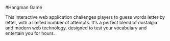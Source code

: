 #Hangman Game

This interactive web application challenges players to guess words letter by letter, with a limited number of attempts. It's a perfect blend of nostalgia and modern web technology, designed to test your vocabulary and entertain you for hours.